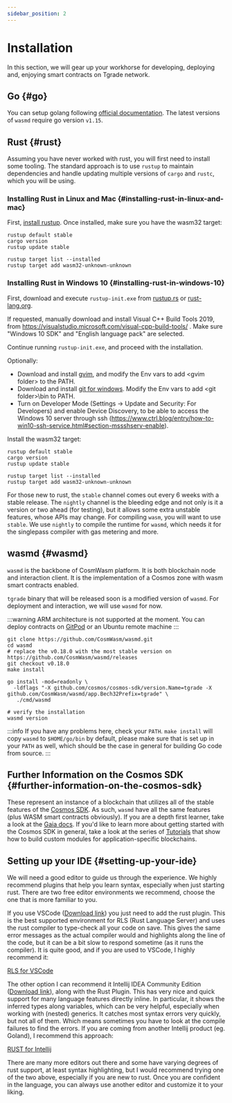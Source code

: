 ```yaml
---
sidebar_position: 2
---
```


# Installation

In this section, we will gear up your workhorse for developing, deploying and, enjoying smart contracts on Tgrade network.

## Go {#go}

You can setup golang following [official documentation](https://github.com/golang/go/wiki#working-with-go). The latest
versions of `wasmd`
require go version `v1.15`.

## Rust {#rust}

Assuming you have never worked with rust, you will first need to install some tooling. The standard approach is to
use `rustup` to maintain dependencies and handle updating multiple versions of
`cargo` and `rustc`, which you will be using.

### Installing Rust in Linux and Mac {#installing-rust-in-linux-and-mac}

First, [install rustup](https://rustup.rs/). Once installed, make sure you have the wasm32 target:

```shell
rustup default stable
cargo version
rustup update stable

rustup target list --installed
rustup target add wasm32-unknown-unknown
```

### Installing Rust in Windows 10 {#installing-rust-in-windows-10}

First, download and execute `rustup-init.exe` from [rustup.rs](https://rustup.rs/)
or [rust-lang.org](https://www.rust-lang.org/tools/install).

If requested, manually download and install Visual C++ Build Tools 2019,
from https://visualstudio.microsoft.com/visual-cpp-build-tools/ . Make sure "Windows 10 SDK" and "English language pack"
are selected.

Continue running `rustup-init.exe`, and proceed with the installation.

Optionally:

- Download and install [gvim](https://www.vim.org/download.php#pc), and modify the Env vars to add \<gvim folder\> to
  the PATH.
- Download and install [git for windows](https://git-scm.com/download/win). Modify the Env vars to add \<git
  folder\>\bin to PATH.
- Turn on Developer Mode (Settings -> Update and Security: For Developers) and enable Device Discovery, to be able to
  access the Windows 10 server through
  ssh (https://www.ctrl.blog/entry/how-to-win10-ssh-service.html#section-mssshserv-enable).

Install the wasm32 target:

```shell
rustup default stable
cargo version
rustup update stable

rustup target list --installed
rustup target add wasm32-unknown-unknown
```

For those new to rust, the `stable` channel comes out every 6 weeks with a stable release. The `nightly` channel is the
bleeding edge and not only is it a version or two ahead (for testing), but it allows some extra unstable features, whose
APIs may change. For compiling `wasm`, you will want to use `stable`. We use `nightly` to compile the runtime
for `wasmd`, which needs it for the singlepass compiler with gas metering and more.

## wasmd {#wasmd}

`wasmd` is the backbone of CosmWasm platform. It is both blockchain node and interaction client. 
It is the implementation of a Cosmos zone with wasm smart contracts enabled.

`tgrade` binary that will be released soon is a modified version of `wasmd`. For deployment and interaction, we will
use `wasmd` for now.

:::warning
ARM architecture is not supported at the moment. You can deploy contracts on [GitPod](https://medium.com/cosmwasm/cosmwasm-gitpod-f1b082994b7c) or an Ubuntu remote machine
:::

```shell
git clone https://github.com/CosmWasm/wasmd.git
cd wasmd
# replace the v0.18.0 with the most stable version on https://github.com/CosmWasm/wasmd/releases
git checkout v0.18.0
make install

go install -mod=readonly \
  -ldflags "-X github.com/cosmos/cosmos-sdk/version.Name=tgrade -X github.com/CosmWasm/wasmd/app.Bech32Prefix=tgrade" \
   ./cmd/wasmd

# verify the installation
wasmd version
```

:::info
 If you have any problems here, check your `PATH`. `make install` will copy `wasmd` to
`$HOME/go/bin` by default, please make sure that is set up in your `PATH` as well, which should be the case in general
for building Go code from source.
:::

## Further Information on the Cosmos SDK {#further-information-on-the-cosmos-sdk}

These represent an instance of a blockchain that utilizes all of the stable features of
the [Cosmos SDK](https://github.com/cosmos/cosmos-sdk). As such, `wasmd` have all the same features (plus WASM smart
contracts obviously). If you are a depth first learner, take a look at
the [Gaia docs](https://github.com/cosmos/gaia/tree/main/docs/gaia-tutorials). If you'd like to learn more about getting
started with the Cosmos SDK in general, take a look at the series of
[Tutorials](https://tutorials.cosmos.network/) that show how to build custom modules for application-specific
blockchains.

## Setting up your IDE {#setting-up-your-ide}

We will need a good editor to guide us through the experience. We highly recommend plugins that help you learn syntax,
especially when just starting rust. There are two free editor environments we recommend, choose the one that is more
familiar to you.

If you use VSCode ([Download link](https://code.visualstudio.com/download)) you just need to add the rust plugin. This
is the best supported environment for RLS (Rust Language Server) and uses the rust compiler to type-check all your code
on save. This gives the same error messages as the actual compiler would and highlights along the line of the code, but
it can be a bit slow to respond sometime (as it runs the compiler). It is quite good, and if you are used to VSCode, I
highly recommend it:

[RLS for VSCode](https://marketplace.visualstudio.com/items?itemName=rust-lang.rust)

The other option I can recommend it Intellij IDEA Community
Edition ([Download link](https://www.jetbrains.com/idea/download/)), along with the Rust Plugin. This has very nice and
quick support for many language features directly inline. In particular, it shows the inferred types along variables,
which can be very helpful, especially when working with (nested) generics. It catches most syntax errors very quickly,
but not all of them. Which means sometimes you have to look at the compile failures to find the errors. If you are
coming from another Intellij product (eg. Goland), I recommend this approach:

[RUST for Intellij](https://intellij-rust.github.io/)

There are many more editors out there and some have varying degrees of rust support, at least syntax highlighting, but I
would recommend trying one of the two above, especially if you are new to rust. Once you are confident in the language,
you can always use another editor and customize it to your liking.
